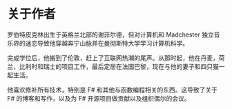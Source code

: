 # 关于作者

罗伯特皮克林出生于英格兰北部的谢菲尔德，但对计算机和 Madchester 独立音乐界的迷恋导致他穿越奔宁山脉并在曼彻斯特大学学习计算机科学。

完成学位后，他搬到了伦敦，赶上了互联网热潮的尾声。从那时起，他在丹麦，荷兰，比利时和瑞士的项目工作，最后定居在法国巴黎，现在与他的妻子和四只猫一起生活。

他喜欢修补所有技术，特别是 F# 和其他与函数编程相关的东西。这导致了关于 F# 的博客和写作，以及为 F# 开源项目做贡献以及组织偶尔的会议。